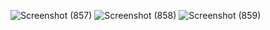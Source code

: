 ![Screenshot (857)](https://github.com/HabibaAhmedd/Assignment2/assets/93005967/a14bb52c-4368-43f7-a3a0-977b73e1d147)
![Screenshot (858)](https://github.com/HabibaAhmedd/Assignment2/assets/93005967/d4e980d6-b5f3-4b40-9f04-908d70ad65a9)
![Screenshot (859)](https://github.com/HabibaAhmedd/Assignment2/assets/93005967/b2875287-5a4e-47ff-ae3b-1d0735fc27f4)
